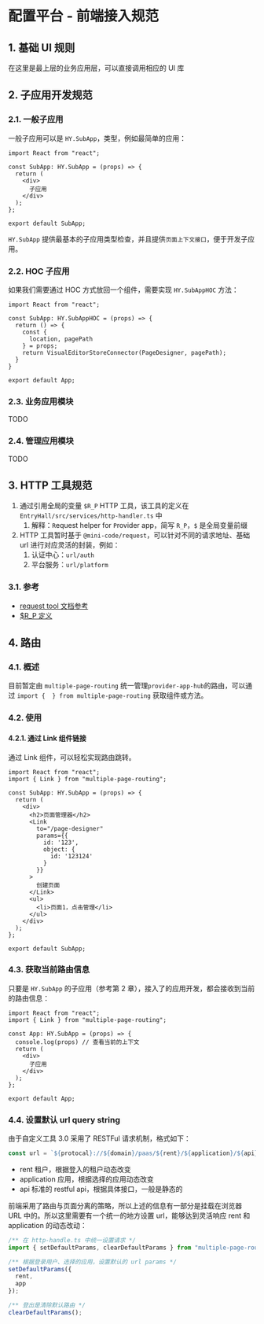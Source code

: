 # 配置平台 - 前端接入规范

## 1. 基础 UI 规则

在这里是最上层的业务应用层，可以直接调用相应的 UI 库

## 2. 子应用开发规范

### 2.1. 一般子应用

一般子应用可以是 `HY.SubApp`，类型，例如最简单的应用：

```tsx
import React from "react";

const SubApp: HY.SubApp = (props) => {
  return (
    <div>
      子应用
    </div>
  );
};

export default SubApp;
```

`HY.SubApp` 提供最基本的子应用类型检查，并且提供`页面上下文接口`，便于开发子应用。

### 2.2. HOC 子应用

如果我们需要通过 HOC 方式放回一个组件，需要实现 `HY.SubAppHOC` 方法：

```tsx
import React from "react";

const SubApp: HY.SubAppHOC = (props) => {
  return () => {
    const {
      location, pagePath
    } = props;
    return VisualEditorStoreConnector(PageDesigner, pagePath);
  }
}

export default App;
```

### 2.3. 业务应用模块

TODO

### 2.4. 管理应用模块

TODO

## 3. HTTP 工具规范

1. 通过引用全局的变量 `$R_P` HTTP 工具，该工具的定义在 `EntryHall/src/services/http-handler.ts` 中
   1. 解释：`R`equest helper for `P`rovider app，简写 `R_P`，`$` 是全局变量前缀
2. HTTP 工具暂时基于 `@mini-code/request`，可以针对不同的请求地址、基础 url 进行对应灵活的封装，例如：
   1. 认证中心：`url/auth`
   2. 平台服务：`url/platform`

### 3.1. 参考

- [request tool 文档参考](https://github.com/minimal-studio/request)
- [$R_P 定义](EntryHall/src/services/http-handler.ts)

## 4. 路由

### 4.1. 概述

目前暂定由 `multiple-page-routing` 统一管理`provider-app-hub`的路由，可以通过 `import {  } from multiple-page-routing` 获取组件或方法。

### 4.2. 使用

#### 4.2.1. 通过 Link 组件链接

通过 Link 组件，可以轻松实现路由跳转。

```tsx
import React from "react";
import { Link } from "multiple-page-routing";

const SubApp: HY.SubApp = (props) => {
  return (
    <div>
      <h2>页面管理器</h2>
      <Link
        to="/page-designer"
        params={{
          id: '123',
          object: {
            id: '123124'
          }
        }}
      >
        创建页面
      </Link>
      <ul>
        <li>页面1，点击管理</li>
      </ul>
    </div>
  );
};

export default SubApp;
```

### 4.3. 获取当前路由信息

只要是 `HY.SubApp` 的子应用（参考第 2 章），接入了的应用开发，都会接收到当前的路由信息：

```tsx
import React from "react";
import { Link } from "multiple-page-routing";

const App: HY.SubApp = (props) => {
  console.log(props) // 查看当前的上下文
  return (
    <div>
      子应用
    </div>
  );
};

export default App;
```

### 4.4. 设置默认 url query string

由于自定义工具 3.0 采用了 RESTFul 请求机制，格式如下：

```ts
const url = `${protocal}://${domain}/paas/${rent}/${application}/${api}`
```

- rent 租户，根据登入的租户动态改变
- application 应用，根据选择的应用动态改变
- api 标准的 restful api，根据具体接口，一般是静态的

前端采用了路由与页面分离的策略，所以上述的信息有一部分是挂载在浏览器 URL
中的。所以这里需要有一个统一的地方设置 url，能够达到灵活响应 rent 和 application 的动态改动：

```ts
/** 在 http-handle.ts 中统一设置请求 */
import { setDefaultParams, clearDefaultParams } from "multiple-page-routing";

/** 根据登录用户、选择的应用，设置默认的 url params */
setDefaultParams({
  rent,
  app
});

/** 登出是清除默认路由 */
clearDefaultParams();
```

